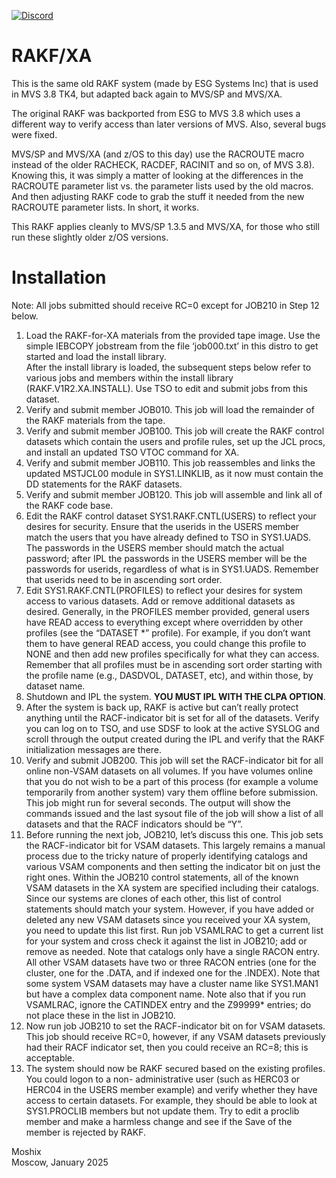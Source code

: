 [![Discord](https://img.shields.io/discord/423767742546575361.svg?label=&logo=discord&logoColor=ffffff&color=7389D8&labelColor=6A7EC2)](https://discord.gg/vpEv3HJ)

# RAKF/XA
This is the same old RAKF system (made by ESG Systems Inc) that is used in MVS 3.8 TK4, but adapted back again to MVS/SP and MVS/XA.

The original RAKF was backported from ESG to MVS 3.8 which uses a different way to verify access than later versions of MVS. Also, several bugs were fixed. 

MVS/SP and MVS/XA (and z/OS to this day) use the RACROUTE macro instead of the older RACHECK, RACDEF, RACINIT and so on, of MVS 3.8). Knowing this, it was simply a matter of looking at the differences in the RACROUTE parameter list vs. the parameter lists used by the old macros.  And then adjusting RAKF code to grab the stuff it needed from the new RACROUTE parameter lists. In short, it works. 

This RAKF applies cleanly to MVS/SP 1.3.5 and MVS/XA, for those who still run these slightly older z/OS versions. 

Installation
============


Note: All jobs submitted should receive RC=0 except for JOB210 in Step 12 below.  
  

1. Load the RAKF-for-XA materials from the provided tape image. Use the simple IEBCOPY jobstream from the file ‘job000.txt’ in this distro to get started and load the install library.  
After the install library is loaded, the subsequent steps below refer to various jobs and members within the install library (RAKF.V1R2.XA.INSTALL). Use TSO to edit and submit jobs from this dataset.  
2. Verify and submit member JOB010. This job will load the remainder of the RAKF materials from the tape.  
3. Verify and submit member JOB100. This job will create the RAKF control datasets which contain the users and profile rules, set up the JCL procs, and install an updated TSO VTOC command for XA.  
4. Verify and submit member JOB110. This job reassembles and links the updated MSTJCL00 module in SYS1.LINKLIB, as it now must contain the DD statements for the RAKF datasets.  
5. Verify and submit member JOB120. This job will assemble and link all of the RAKF code base.  
6. Edit the RAKF control dataset SYS1.RAKF.CNTL(USERS) to reflect your desires for security. Ensure
that the userids in the USERS member match the users that you have already defined to TSO in SYS1.UADS. The passwords in the USERS member should match the actual password; after IPL the passwords in the USERS member will be the passwords for userids, regardless of what is in SYS1.UADS. Remember that userids need to be in ascending sort order.  
7. Edit SYS1.RAKF.CNTL(PROFILES) to reflect your desires for system access to various datasets. Add or remove additional datasets as desired. Generally, in the PROFILES member provided, general users have READ access to everything except where overridden by other profiles (see the “DATASET *” profile). For example, if you don’t want them to have general READ access, you could change this profile to NONE and then add new profiles specifically for what they can access. Remember that all profiles must be in ascending sort order starting with the profile name (e.g., DASDVOL, DATASET, etc), and within those, by dataset name.  
8. Shutdown and IPL the system. **YOU MUST IPL WITH THE CLPA OPTION**.  
9. After the system is back up, RAKF is active but can’t really protect anything until the RACF-indicator bit is set for all of the datasets. Verify you can log on to TSO, and use SDSF to look at the active SYSLOG and scroll through the output created during the IPL and verify that the RAKF initialization messages are there.  
10. Verify and submit JOB200. This job will set the RACF-indicator bit for all online non-VSAM datasets on all volumes. If you have volumes online that you do not wish to be a part of this process (for example a volume temporarily from another system) vary them offline before submission. This job might run for several seconds. The output will show the commands issued and the last sysout file of the job will show a list of all datasets and that the RACF indicators should be “Y”.  
11. Before running the next job, JOB210, let’s discuss this one. This job sets the RACF-indicator bit for VSAM datasets. This largely remains a manual process due to the tricky nature of properly identifying catalogs and various VSAM components and then setting the indicator bit on just the right ones. Within the JOB210 control statements, all of the known VSAM datasets in the XA system are specified including their catalogs. Since our systems are clones of each other, this list of control statements should match your system. However, if you have added or deleted any new VSAM datasets since you received your XA system, you need to update this list first. Run job VSAMLRAC to get a current list for your system and cross check it against the list in JOB210; add or remove as needed. Note that catalogs only have a single RACON entry. All other VSAM datasets have two or three RACON entries (one for the cluster, one for the .DATA, and if indexed one for the .INDEX). Note that some system VSAM datasets may have a cluster name like SYS1.MAN1 but have a complex data component name. Note also that if you run VSAMLRAC, ignore the CATINDEX entry and the Z99999* entries; do not place these in the list in JOB210.  
12. Now run job JOB210 to set the RACF-indicator bit on for VSAM datasets. This job should receive RC=0, however, if any VSAM datasets previously had their RACF indicator set, then you could receive an RC=8; this is acceptable.  
13. The system should now be RAKF secured based on the existing profiles. You could logon to a non- administrative user (such as HERC03 or HERC04 in the USERS member example) and verify whether they have access to certain datasets. For example, they should be able to look at SYS1.PROCLIB members but not update them. Try to edit a proclib member and make a harmless change and see if the Save of the member is rejected by RAKF.  

Moshix  
Moscow, January 2025
